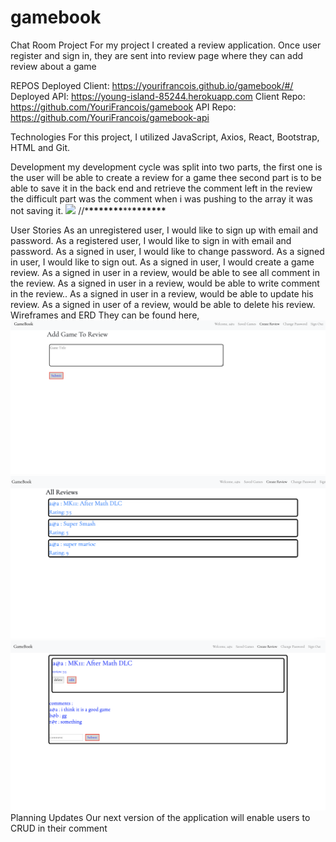 # gamebook

Chat Room Project
For my project I created a review application. Once user register and sign in, they are sent into review page where they can add review about a game

REPOS
Deployed Client: https://yourifrancois.github.io/gamebook/#/
Deployed API: https://young-island-85244.herokuapp.com
Client Repo: https://github.com/YouriFrancois/gamebook
API Repo: https://github.com/YouriFrancois/gamebook-api

Technologies
For this project, I utilized JavaScript, Axios, React, Bootstrap, HTML and Git.

Development
my development cycle was split into two parts, the first one is the user will be able to create a review for a game thee second part is to be able to save it in the back end and retrieve the comment left in the review the difficult part was the comment when i was pushing to the array it was not saving it.
<img src="pic/pic4.png ">
//\***\*\*\*\*\*\*\***\*\***\*\*\*\*\*\*\***

User Stories
As an unregistered user, I would like to sign up with email and password.
As a registered user, I would like to sign in with email and password.
As a signed in user, I would like to change password.
As a signed in user, I would like to sign out.
As a signed in user, I would create a game review.
As a signed in user in a review, would be able to see all comment in the review.
As a signed in user in a review, would be able to write comment in the review..
As a signed in user in a review, would be able to update his review.
As a signed in user of a review, would be able to delete his review.
Wireframes and ERD
They can be found here,
<br/>
<img src="pic/pic1.png ">
<img src="pic/pic2.png ">
<img src="pic/pic3.png ">
<br/>
Planning Updates
Our next version of the application will enable users to CRUD in their comment
